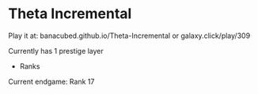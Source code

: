 # Theta Incremental

Play it at: banacubed.github.io/Theta-Incremental or galaxy.click/play/309

Currently has 1 prestige layer
- Ranks

Current endgame: Rank 17
